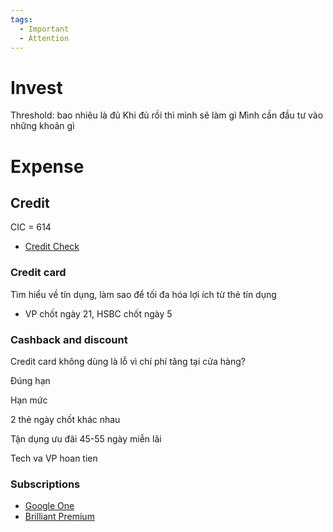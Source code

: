 ```yaml
---
tags:
  - Important
  - Attention
---
```

# Invest

Threshold: bao nhiêu là đủ
Khi đủ rồi thì mình sẽ làm gì
Mình cần đầu tư vào những khoản gì

# Expense

## Credit

CIC = 614

- [Credit Check](https://checker.top)

### Credit card

Tìm hiểu về tín dụng, làm sao để tối đa hóa lợi ích từ thẻ tín dụng

- VP chốt ngày 21, HSBC chốt ngày 5

### Cashback and discount

Credit card không dùng là lỗ vì chí phí tăng tại cửa hàng?

Đúng hạn

Hạn mức

2 thẻ ngày chốt khác nhau

Tận dụng ưu đãi 45-55 ngày miễn lãi

Tech va VP hoan tien

### Subscriptions

- [Google One](https://one.google.com)
- [Brilliant Premium](https://brilliant.org/payment/subscription_settings)